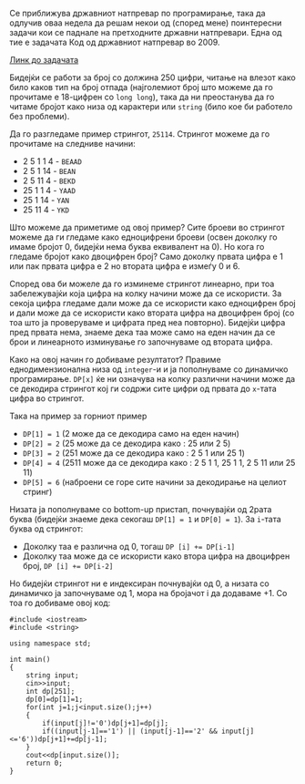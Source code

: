 Се приближува државниот натпревар по програмирање, така да одлучив оваа недела да решам некои од (според мене) поинтересни задачи кои се паднале на претходните државни натпревари. Една од тие е задачата Код од државниот натпревар во 2009.

[Линк до задачата](http://mendo.mk/Task.do?id=21)

Бидејќи се работи за број со должина 250 цифри, читање на влезот како било каков тип на број отпада (најголемиот број што можеме да го прочитаме е 18-цифрен со `long long`), така да ни преостанува да го читаме бројот како низа од карактери или `string` (било кое би работело без проблеми).

Да го разгледаме пример стрингот, `25114`. Стрингот можеме да го прочитаме на следниве начини:
 * 2 5 1 1 4 - `BEAAD`
 * 2 5 1 14 - `BEAN`
 * 2 5 11 4 - `BEKD`
 * 25 1 1 4 - `YAAD`
 * 25 1 14 - `YAN`
 * 25 11 4 - `YKD`

Што можеме да приметиме од овој пример? Сите броеви во стрингот можеме да ги гледаме како едноцифрени броеви (освен доколку го имаме бројот 0, бидејќи нема буква еквивалент на 0). Но кога го гледаме бројот како двоцифрен број? Само доколку првата цифра е 1 или пак првата цифра е 2 но втората цифра е измеѓу 0 и 6.

Според ова би можеле да го изминеме стрингот линеарно, при тоа забележувајќи која цифра на колку начини може да се искористи. За секоја цифра гледаме дали може да се искористи како едноцифрен број и дали може да се искористи како втората цифра на двоцифрен број (со тоа што ја проверуваме и цифрата пред неа повторно). Бидејќи цифра пред првата нема, знаеме дека таа може само на еден начин да се брои и линеарното изминување го започнуваме од втората цифра.

Како на овој начин го добиваме резултатот? Правиме еднодимензионална низа од `integer`-и и ја пополнуваме со динамичко програмирање. `DP[x]` ќе ни означува на колку различни начини може да се декодира стрингот кој ги содржи сите цифри од првата до `x`-тата цифра во стрингот.

Така на пример за горниот пример

 * `DP[1] = 1` (2 може да се декодира само на еден начин)
 * `DP[2] = 2` (25 може да се декодира како : 25 или 2 5)
 * `DP[3] = 2` (251 може да се декодира како : 2 5 1 или 25 1)
 * `DP[4] = 4` (2511 може да се декодира како : 2 5 1 1, 25 1 1, 2 5 11 или 25 11)
 * `DP[5] = 6` (наброени се горе сите начини за декодирање на целиот стринг)

Низата ја пополнуваме со bottom-up пристап, почнувајќи од 2рата буква (бидејќи знаеме дека секогаш `DP[1] = 1` и `DP[0] = 1`). За `i`-тата буква од стрингот:

 * Доколку таа е различна од 0, тогаш `DP [i] += DP[i-1]`
 * Доколку таа може да се искористи како втора цифра на двоцифрен број, `DP [i] += DP[i-2]`

Но бидејќи стрингот ни е индексиран почнувајќи од 0, а низата со динамичко ја започнуваме од 1, мора на бројачот i да додаваме +1. Со тоа го добиваме овој код:

```
#include <iostream>
#include <string>

using namespace std;

int main()
{
    string input;
    cin>>input;
    int dp[251];
    dp[0]=dp[1]=1;
    for(int j=1;j<input.size();j++)
    {
        if(input[j]!='0')dp[j+1]=dp[j];
        if((input[j-1]=='1') || (input[j-1]=='2' && input[j]<='6'))dp[j+1]+=dp[j-1];
    }
    cout<<dp[input.size()];
    return 0;
}
```
